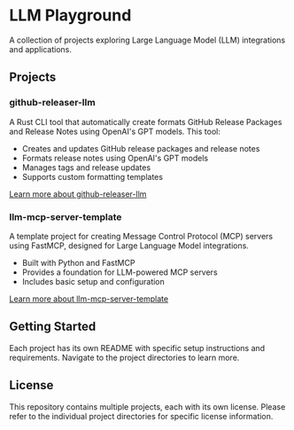 # LLM Playground

A collection of projects exploring Large Language Model (LLM) integrations and applications.

## Projects

### github-releaser-llm

A Rust CLI tool that automatically create formats GitHub Release Packages and Release Notes using OpenAI's GPT models. This tool:
- Creates and updates GitHub release packages and release notes
- Formats release notes using OpenAI's GPT models
- Manages tags and release updates
- Supports custom formatting templates

[Learn more about github-releaser-llm](github-releaser-llm/README.md)

### llm-mcp-server-template

A template project for creating Message Control Protocol (MCP) servers using FastMCP, designed for Large Language Model integrations.
- Built with Python and FastMCP
- Provides a foundation for LLM-powered MCP servers
- Includes basic setup and configuration

[Learn more about llm-mcp-server-template](llm-mcp-server-template/README.md)

## Getting Started

Each project has its own README with specific setup instructions and requirements. Navigate to the project directories to learn more.

## License

This repository contains multiple projects, each with its own license. Please refer to the individual project directories for specific license information.

